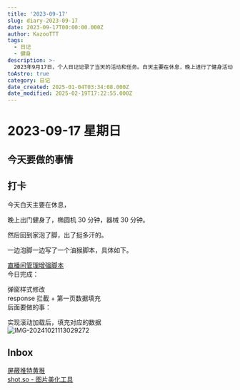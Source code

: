 ```yaml
---
title: '2023-09-17'
slug: diary-2023-09-17
date: 2023-09-17T00:00:00.000Z
author: KazooTTT
tags:
  - 日记
  - 健身
description: >-
  2023年9月17日，个人日记记录了当天的活动和任务。白天主要在休息，晚上进行了健身活动，包括30分钟的椭圆机训练和30分钟的器械训练。健身后回家泡脚，并在此期间编写了一个油猴脚本，用于直播间管理增强，已完成弹窗样式修改和response拦截及第一页数据填充，后续计划实现滚动加载后的数据填充。此外，还记录了两个待处理的事项：屏蔽推特黄推和使用shot.so进行图片美化。
toAstro: true
category: 日记
date_created: 2025-01-04T03:34:08.000Z
date_modified: 2025-02-19T17:22:55.000Z
---
```


# 2023-09-17 星期日

<!-- start of weread -->
<!-- end of weread -->

## 今天要做的事情

## 打卡

今天白天主要在休息，

晚上出门健身了，椭圆机 30 分钟，器械 30 分钟。

然后回到家泡了脚，出了挺多汗的。

一边泡脚一边写了一个油猴脚本，具体如下。

[直播间管理增强脚本](/notes/live-streaming-room-management-enhancement-script)  
今日完成：

弹窗样式修改  
response 拦截 + 第一页数据填充  
后面要做的事：

实现滚动加载后，填充对应的数据  
![IMG-20241021113029272](<https://pictures.kazoottt.top/2024/11/20241125-15619d7536bbeb8537e13a5580d60fbd.png>)

## Inbox

[屏蔽推特黄推](/notes/blocking-twitter-yellow-tweets)  
[shot.so - 图片美化工具](/notes/shotso-image-beautification-tool)
